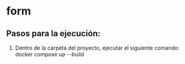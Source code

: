 # form
## Pasos para la ejecución:

1. Dentro de la carpeta del proyecto, ejecutar el siguiente comando:
docker compose up --build

